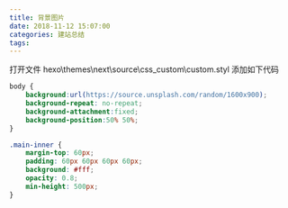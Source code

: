 ```yaml
---
title: 背景图片
date: 2018-11-12 15:07:00
categories: 建站总结
tags: 
---
```


打开文件
hexo\themes\next\source\css\_custom\custom.styl
添加如下代码
```css
body {
    background:url(https://source.unsplash.com/random/1600x900);
    background-repeat: no-repeat;
    background-attachment:fixed;
    background-position:50% 50%;
}

.main-inner { 
    margin-top: 60px;
    padding: 60px 60px 60px 60px;
    background: #fff;
    opacity: 0.8;
    min-height: 500px;
}
```
